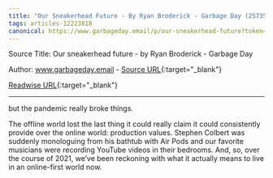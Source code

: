 ```yaml
---
title: "Our Sneakerhead Future - By Ryan Broderick - Garbage Day (257352391)"
tags: articles-12223818
canonical: https://www.garbageday.email/p/our-sneakerhead-future?token=eyJ1c2VyX2lkIjoxMDM2MjA0MSwicG9zdF9pZCI6NDUxNjkxMjIsIl8iOiJKNFJjZiIsImlhdCI6MTYzOTEwMDA2NywiZXhwIjoxNjM5MTAzNjY3LCJpc3MiOiJwdWItOTMxNyIsInN1YiI6InBvc3QtcmVhY3Rpb24ifQ.d03R3r1KpaO0KlDEL-QbWVhMNsOQbFvlIDZdsJ-ZSb0
---
```


Source Title: Our sneakerhead future - by Ryan Broderick - Garbage Day

Author: www.garbageday.email - [Source URL](https://www.garbageday.email/p/our-sneakerhead-future?token=eyJ1c2VyX2lkIjoxMDM2MjA0MSwicG9zdF9pZCI6NDUxNjkxMjIsIl8iOiJKNFJjZiIsImlhdCI6MTYzOTEwMDA2NywiZXhwIjoxNjM5MTAzNjY3LCJpc3MiOiJwdWItOTMxNyIsInN1YiI6InBvc3QtcmVhY3Rpb24ifQ.d03R3r1KpaO0KlDEL-QbWVhMNsOQbFvlIDZdsJ-ZSb0){:target="_blank"}

[Readwise URL](https://readwise.io/open/257352391){:target="_blank"}

---

but the pandemic really broke things.

The offline world lost the last thing it could really claim it could consistently provide over the online world: production values. Stephen Colbert was suddenly monologuing from his bathtub with Air Pods and our favorite musicians were recording YouTube videos in their bedrooms. And, so, over the course of 2021, we’ve been reckoning with what it actually means to live in an online-first world now.
